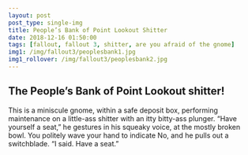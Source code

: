 ```yaml
---
layout: post
post_type: single-img
title: People’s Bank of Point Lookout Shitter
date: 2018-12-16 01:50:00
tags: [fallout, fallout 3, shitter, are you afraid of the gnome]
img1: /img/fallout3/peoplesbank1.jpg
img1_rollover: /img/fallout3/peoplesbank2.jpg
---
```

## The People’s Bank of Point Lookout shitter!

This is a miniscule gnome, within a safe deposit box, performing maintenance on a little-ass shitter with an itty bitty-ass plunger. “Have yourself a seat,” he gestures in his squeaky voice, at the mostly broken bowl. You politely wave your hand to indicate No, and he pulls out a switchblade. “I said. Have a seat.”

